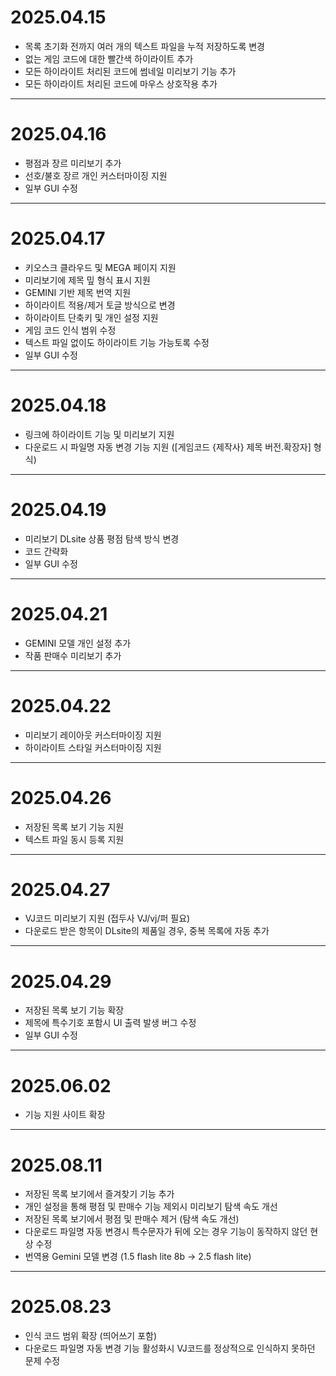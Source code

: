 # 2025.04.15

- 목록 초기화 전까지 여러 개의 텍스트 파일을 누적 저장하도록 변경
- 없는 게임 코드에 대한 빨간색 하이라이트 추가
- 모든 하이라이트 처리된 코드에 썸네일 미리보기 기능 추가
- 모든 하이라이트 처리된 코드에 마우스 상호작용 추가
***
# 2025.04.16

- 평점과 장르 미리보기 추가
- 선호/불호 장르 개인 커스터마이징 지원
- 일부 GUI 수정
***
# 2025.04.17

- 키오스크 클라우드 및 MEGA 페이지 지원
- 미리보기에 제목 밒 형식 표시 지원
- GEMINI 기반 제목 번역 지원
- 하이라이트 적용/제거 토글 방식으로 변경
- 하이라이트 단축키 및 개인 설정 지원
- 게임 코드 인식 범위 수정
- 텍스트 파일 없이도 하이라이트 기능 가능토록 수정
- 일부 GUI 수정
***
# 2025.04.18

- 링크에 하이라이트 기능 및 미리보기 지원
- 다운로드 시 파일명 자동 변경 기능 지원
  ([게임코드 {제작사} 제목 버전.확장자] 형식)
***
# 2025.04.19

- 미리보기 DLsite 상품 평점 탐색 방식 변경
- 코드 간략화
- 일부 GUI 수정
***
# 2025.04.21

- GEMINI 모델 개인 설정 추가
- 작품 판매수 미리보기 추가
***
# 2025.04.22

- 미리보기 레이아웃 커스터마이징 지원
- 하이라이트 스타일 커스터마이징 지원
***
# 2025.04.26

- 저장된 목록 보기 기능 지원
- 텍스트 파일 동시 등록 지원
***
# 2025.04.27

- VJ코드 미리보기 지원 (접두사 VJ/vj/퍼 필요)
- 다운로드 받은 항목이 DLsite의 제품일 경우, 중복 목록에 자동 추가
***
# 2025.04.29

- 저장된 목록 보기 기능 확장
- 제목에 특수기호 포함시 UI 출력 발생 버그 수정
- 일부 GUI 수정
***
# 2025.06.02

- 기능 지원 사이트 확장
***

# 2025.08.11

- 저장된 목록 보기에서 즐겨찾기 기능 추가
- 개인 설정을 통해 평점 및 판매수 기능 제외시 미리보기 탐색 속도 개선
- 저장된 목록 보기에서 평점 및 판매수 제거 (탐색 속도 개선)
- 다운로드 파일명 자동 변경시 특수문자가 뒤에 오는 경우 기능이 동작하지 않던 현상 수정
- 번역용 Gemini 모델 변경 (1.5 flash lite 8b -> 2.5 flash lite)
***

# 2025.08.23

- 인식 코드 범위 확장 (띄어쓰기 포함)
- 다운로드 파일명 자동 변경 기능 활성화시 VJ코드를 정상적으로 인식하지 못하던 문제 수정
